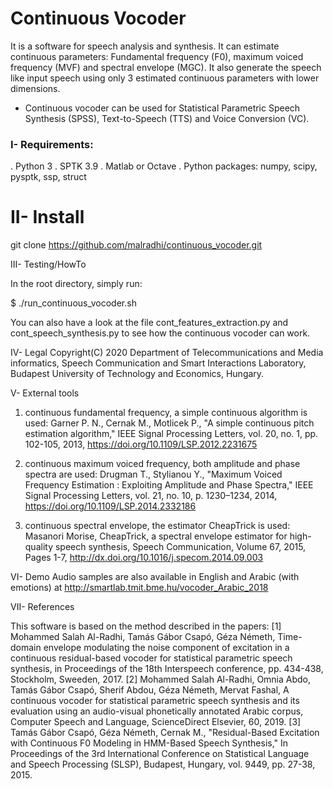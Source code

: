 # Continuous Vocoder
It is a software for speech analysis and synthesis. It can estimate continuous parameters: Fundamental frequency (F0), maximum voiced frequency (MVF) and spectral envelope (MGC). It also generate the speech like input speech using only 3 estimated continuous parameters with lower dimensions.

* Continuous vocoder can be used for Statistical Parametric Speech Synthesis (SPSS), Text-to-Speech (TTS) and Voice Conversion (VC).


### I- Requirements:

. Python 3
. SPTK 3.9
. Matlab or Octave
. Python packages: numpy, scipy, pysptk, ssp, struct


# II- Install

git clone https://github.com/malradhi/continuous_vocoder.git





III- Testing/HowTo

In the root directory, simply run:

$ ./run_continuous_vocoder.sh

You can also have a look at the file cont_features_extraction.py and cont_speech_synthesis.py to see how the continuous vocoder can work.


IV- Legal
Copyright(C) 2020 Department of Telecommunications and Media informatics, Speech Communication and Smart Interactions Laboratory, Budapest University of Technology and Economics, Hungary.



V- External tools

1) continuous fundamental frequency, a simple continuous algorithm is used: 
Garner P. N., Cernak M., Motlicek P., "A simple continuous pitch estimation algorithm," IEEE Signal Processing Letters, vol. 20, no. 1, pp. 102-105, 2013, https://doi.org/10.1109/LSP.2012.2231675

2) continuous maximum voiced frequency, both amplitude and phase spectra are used:
Drugman T., Stylianou Y., "Maximum Voiced Frequency Estimation : Exploiting Amplitude and Phase Spectra," IEEE Signal Processing Letters, vol. 21, no. 10, p. 1230–1234, 2014, https://doi.org/10.1109/LSP.2014.2332186 

3) continuous spectral envelope, the estimator CheapTrick is used:
Masanori Morise, CheapTrick, a spectral envelope estimator for high-quality speech synthesis, Speech Communication, Volume 67, 2015, Pages 1-7, http://dx.doi.org/10.1016/j.specom.2014.09.003



VI- Demo
Audio samples are also available in English and Arabic (with emotions) at http://smartlab.tmit.bme.hu/vocoder_Arabic_2018


VII- References

This software is based on the method described in the papers:
[1] Mohammed Salah Al-Radhi, Tamás Gábor Csapó, Géza Németh, Time-domain envelope modulating the noise component of excitation in a continuous residual-based vocoder for statistical parametric speech synthesis, in Proceedings of the 18th Interspeech conference, pp. 434-438, Stockholm, Sweeden, 2017.
[2] Mohammed Salah Al-Radhi, Omnia Abdo, Tamás Gábor Csapó, Sherif Abdou, Géza Németh, Mervat Fashal, A continuous vocoder for statistical parametric speech synthesis and its evaluation using an audio-visual phonetically annotated Arabic corpus, Computer Speech and Language, ScienceDirect Elsevier, 60, 2019.
[3] Tamás Gábor Csapó, Géza Németh, Cernak M., "Residual-Based Excitation with Continuous F0 Modeling in HMM-Based Speech Synthesis," In Proceedings of the 3rd International Conference on Statistical Language and Speech Processing (SLSP), Budapest, Hungary, vol. 9449, pp. 27-38, 2015. 





